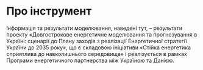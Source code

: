 # Про інструмент
Iнформація та результати моделювання, наведені тут, – результати проекту «Довгострокове енергетичне моделювання та прогнозування в Україні: сценарії до Плану заходів з реалізації Енергетичної стратегії України до 2035 року», що є складовою ініціативи «Стійка енергетика сприятлива до навколишнього середовища» і реалізується в рамках Програми енергетичного партнерства між Україною та Данією.